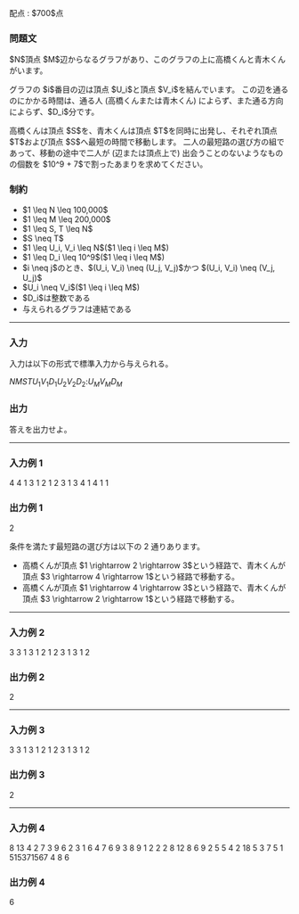 
<div>

<span>

<span>

<p>
配点 : $700$点
</p>

<div>

<section>

### **問題文**

<p>
$N$頂点 $M$辺からなるグラフがあり、このグラフの上に高橋くんと青木くんがいます。
</p>

<p>
グラフの $i$番目の辺は頂点 $U_i$と頂点 $V_i$を結んでいます。
この辺を通るのにかかる時間は、通る人 (高橋くんまたは青木くん) によらず、また通る方向によらず、$D_i$分です。
</p>

<p>
高橋くんは頂点 $S$を、青木くんは頂点 $T$を同時に出発し、それぞれ頂点 $T$および頂点 $S$へ最短の時間で移動します。
二人の最短路の選び方の組であって、移動の途中で二人が (辺または頂点上で) 出会うことのないようなものの個数を $10^9 + 7$で割ったあまりを求めてください。
</p>

</section>

</div>

<div>

<section>

### **制約**

<ul>

<li>
$1 \leq N \leq 100,000$
</li>

<li>
$1 \leq M \leq 200,000$
</li>

<li>
$1 \leq S, T \leq N$
</li>

<li>
$S \neq T$
</li>

<li>
$1 \leq U_i, V_i \leq N$($1 \leq i \leq M$)
</li>

<li>
$1 \leq D_i \leq 10^9$($1 \leq i \leq M$)
</li>

<li>
$i \neq j$のとき、$(U_i, V_i) \neq (U_j, V_j)$かつ $(U_i, V_i) \neq (V_j, U_j)$
</li>

<li>
$U_i \neq V_i$($1 \leq i \leq M$)
</li>

<li>
$D_i$は整数である
</li>

<li>
与えられるグラフは連結である
</li>

</ul>

</section>

</div>

---

<div>

<div>

<section>

### **入力**

<p>
入力は以下の形式で標準入力から与えられる。
</p>

<div>

$N$$M$$S$$T$$U_1$$V_1$$D_1$$U_2$$V_2$$D_2$$:$$U_M$$V_M$$D_M$
</div>

</section>

</div>

<div>

<section>

### **出力**

<p>
答えを出力せよ。
</p>

</section>

</div>

</div>

---

<div>

<section>

### **入力例 1**

<div>

4 4
1 3
1 2 1
2 3 1
3 4 1
4 1 1

</div>

</section>

</div>

<div>

<section>

### **出力例 1**

<div>

2

</div>

<p>
条件を満たす最短路の選び方は以下の 2 通りあります。
</p>

<ul>

<li>
高橋くんが頂点 $1 \rightarrow 2 \rightarrow 3$という経路で、青木くんが頂点 $3 \rightarrow 4 \rightarrow 1$という経路で移動する。
</li>

<li>
高橋くんが頂点 $1 \rightarrow 4 \rightarrow 3$という経路で、青木くんが頂点 $3 \rightarrow 2 \rightarrow 1$という経路で移動する。
</li>

</ul>

</section>

</div>

---

<div>

<section>

### **入力例 2**

<div>

3 3
1 3
1 2 1
2 3 1
3 1 2

</div>

</section>

</div>

<div>

<section>

### **出力例 2**

<div>

2

</div>

</section>

</div>

---

<div>

<section>

### **入力例 3**

<div>

3 3
1 3
1 2 1
2 3 1
3 1 2

</div>

</section>

</div>

<div>

<section>

### **出力例 3**

<div>

2

</div>

</section>

</div>

---

<div>

<section>

### **入力例 4**

<div>

8 13
4 2
7 3 9
6 2 3
1 6 4
7 6 9
3 8 9
1 2 2
2 8 12
8 6 9
2 5 5
4 2 18
5 3 7
5 1 515371567
4 8 6

</div>

</section>

</div>

<div>

<section>

### **出力例 4**

<div>

6

</div>

</section>

</div>

</span>

</span>

</div>
